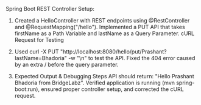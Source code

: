 Spring Boot REST Controller Setup:
1. Created a HelloController with REST endpoints using @RestController and @RequestMapping("/hello").
Implemented a PUT API that takes firstName as a Path Variable and lastName as a Query Parameter.
cURL Request for Testing
2. Used curl -X PUT "http://localhost:8080/hello/put/Prashant?lastName=Bhadoria" -w "\n" to test the API.
Fixed the 404 error caused by an extra / before the query parameter.

3. Expected Output & Debugging Steps
    API should return: "Hello Prashant Bhadoria from BridgeLabz".
    Verified application is running (mvn spring-boot:run), ensured proper controller setup, and corrected the cURL request.